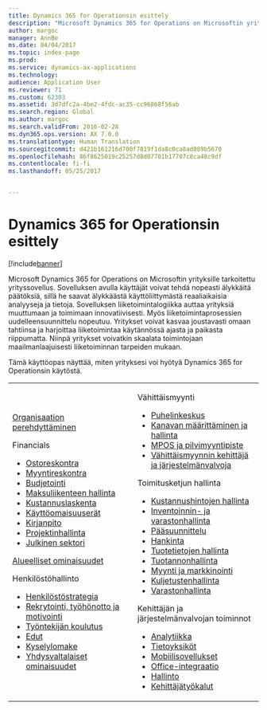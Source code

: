```yaml
---
title: Dynamics 365 for Operationsin esittely
description: "Microsoft Dynamics 365 for Operations on Microsoftin yrityksille tarkoitettu yrityssovellus. Tällä sivulla on lisätietoja tuotteesta ja käytön aloittamisesta."
author: margoc
manager: AnnBe
ms.date: 04/04/2017
ms.topic: index-page
ms.prod: 
ms.service: dynamics-ax-applications
ms.technology: 
audience: Application User
ms.reviewer: 71
ms.custom: 62303
ms.assetid: 3d7dfc2a-4be2-4fdc-ac35-cc96868f56ab
ms.search.region: Global
ms.author: margoc
ms.search.validFrom: 2016-02-28
ms.dyn365.ops.version: AX 7.0.0
ms.translationtype: Human Translation
ms.sourcegitcommit: d421b161216d700f7819f1da8c0ca8ad089b5670
ms.openlocfilehash: 86f8625019c25257d8d07701b17707c8ca48c9df
ms.contentlocale: fi-fi
ms.lasthandoff: 05/25/2017


---
```

# <a name="introduction-to-dynamics-365-for-operations"></a>Dynamics 365 for Operationsin esittely

[!include[banner](includes/banner.md)]

Microsoft Dynamics 365 for Operations on Microsoftin yrityksille tarkoitettu yrityssovellus. Sovelluksen avulla käyttäjät voivat tehdä nopeasti älykkäitä päätöksiä, sillä he saavat älykkäästä käyttöliittymästä reaaliaikaisia analyyseja ja tietoja. Sovelluksen liiketoimintalogiikka auttaa yrityksiä muuttumaan ja toimimaan innovatiivisesti. Myös liiketoimintaprosessien uudelleensuunnittelu nopeutuu. Yritykset voivat kasvaa joustavasti omaan tahtiinsa ja harjoittaa liiketoimintaa käytännössä ajasta ja paikasta riippumatta. Niinpä yritykset voivatkin skaalata toimintojaan maailmanlaajuisesti liiketoiminnan tarpeiden mukaan. 

Tämä käyttöopas näyttää, miten yrityksesi voi hyötyä Dynamics 365 for Operationsin käytöstä.    

<table>
<colgroup>
<col width="50%" />
<col width="50%" />
</colgroup>
<tbody>
<tr class="odd">
<td><p><a href="get-started/onboarding-home.md">Organisaation perehdyttäminen</a></p>
<p>Financials</p>
<ul><li><a href="financials/accounts-payable/accounts-payable.md">Ostoreskontra</a></li>
<li><a href="financials/accounts-receivable/accounts-receivable.md">Myyntireskontra</a></li>
<li><a href="financials/budgeting/budgeting-overview.md">Budjetointi</a></li>
<li><a href="financials/cash-bank-management/cash-bank-management.md">Maksuliikenteen hallinta</a></li>
<li><a href="financials/cost-accounting/cost-accounting-home-page.md">Kustannuslaskenta</a></li>
<li><a href="financials/fixed-assets/fixed-assets.md">Käyttöomaisuuserät</a></li>
<li><a href="financials/general-ledger/general-ledger.md">Kirjanpito</a></li>
<li><a href="financials/project-management/overview-project-management-accounting.md">Projektinhallinta</a></li>
<li><a href="financials/public-sector/public-sector-functionality.md">Julkinen sektori</a></li></ul>
<p><a href="dev-itpro/lcs-solutions/country-region.md">Alueelliset ominaisuudet</a></p>
<p>Henkilöstöhallinto</p>
   <ul>
  <li><a href="human-resources/departments-jobs-positions.md">Henkilöstöstrategia</a></li>
  <li><a href="human-resources/manage-recruiting-process.md">Rekrytointi, työhönotto ja motivointi</a></li>
  <li><a href="human-resources/performance-management-overview.md">Työntekijän koulutus</a></li>
  <li><a href="human-resources/manage-benefit-program.md">Edut</a></li>
  <li><a href="human-resources/questionnaires.md">Kyselylomake</a></li>
  <li><a href="human-resources/localizations/noam-usa-payroll.md">Yhdysvaltalaiset ominaisuudet</a></li>
</ul></td>
  <td>
  <p>Vähittäismyynti</p>
  <ul>
<li><a href="retail/call-center-functionality.md">Puhelinkeskus</a></li>
  <li><a href="retail/define-maintain-retail-channels.md">Kanavan määrittäminen ja hallinta</a></li>
  <li><a href="retail/define-maintain-channel-clients-registers-hw-stations.md">MPOS ja pilvimyyntipiste</a></li>
  <li><a href="retail/dev-itpro/dev-retail-home-page.md">Vähittäismyynnin kehittäjä ja järjestelmänvalvoja </a></li></ul>
  <p>Toimitusketjun hallinta</p>
<ul>
<li><a href="supply-chain/cost-management/costing-sheets.md">Kustannushintojen hallinta</a></li>
  <li><a href="supply-chain/inventory/inventory-locations.md">Inventoinnin- ja varastonhallinta</a></li>
  <li><a href="supply-chain/master-planning/master-plans.md">Pääsuunnittelu</a></li>
  <li><a href="supply-chain/procurement/procurement-sourcing-overview.md">Hankinta</a></li>
  <li><a href="supply-chain/pim/set-up-maintain-product-configuration-model.md">Tuotetietojen hallinta</a></li>
  <li><a href="supply-chain/production-control/create-production-orders">Tuotannonhallinta</a></li>
  <li><a href="supply-chain/sales-marketing/overview-sales-marketing.md">Myynti ja markkinointi</a></li>
  <li><a href="supply-chain/transportation/transportation-management-overview.md">Kuljetustenhallinta</a></li>
  <li><a href="supply-chain/warehousing/warehouse-configuration.md">Varastonhallinta</a></li></ul>
  <p>Kehittäjän ja järjestelmänvalvojan toiminnot</p>
  <ul><li><a href="dev-itpro/analytics/analytics.md">Analytiikka</a></li>
  <li><a href="dev-itpro/data-entities/data-entities.md">Tietoyksiköt</a></li>
  <li><a href="dev-itpro/mobile-apps/mobile-platform.md">Mobiilisovellukset</a></li>
  <li><a href="dev-itpro/office-integration/office-integration.md">Office-integraatio</a></li>
  <li><a href="dev-itpro/sysadmin/system-administration-home-page.md">Hallinto</a></li>
  <li><a href="dev-itpro/dev-tools/developer-home-page.md">Kehittäjätyökalut</a></li></ul></td>
</tr>
</tbody>
</table>



